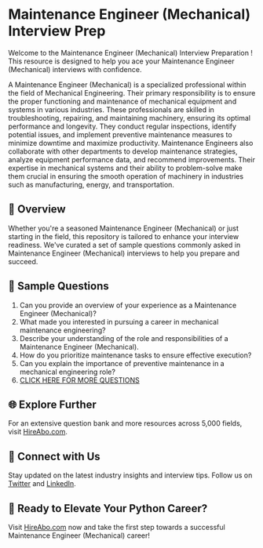 # Maintenance Engineer (Mechanical) Interview Prep

Welcome to the Maintenance Engineer (Mechanical) Interview Preparation ! This resource is designed to help you ace your Maintenance Engineer (Mechanical) interviews with confidence.

A Maintenance Engineer (Mechanical) is a specialized professional within the field of Mechanical Engineering. Their primary responsibility is to ensure the proper functioning and maintenance of mechanical equipment and systems in various industries. These professionals are skilled in troubleshooting, repairing, and maintaining machinery, ensuring its optimal performance and longevity. They conduct regular inspections, identify potential issues, and implement preventive maintenance measures to minimize downtime and maximize productivity. Maintenance Engineers also collaborate with other departments to develop maintenance strategies, analyze equipment performance data, and recommend improvements. Their expertise in mechanical systems and their ability to problem-solve make them crucial in ensuring the smooth operation of machinery in industries such as manufacturing, energy, and transportation.

## 🚀 Overview

Whether you're a seasoned Maintenance Engineer (Mechanical) or just starting in the field, this repository is tailored to enhance your interview readiness. We've curated a set of sample questions commonly asked in Maintenance Engineer (Mechanical) interviews to help you prepare and succeed.

## 📝 Sample Questions

1. Can you provide an overview of your experience as a Maintenance Engineer (Mechanical)?
2. What made you interested in pursuing a career in mechanical maintenance engineering?
3. Describe your understanding of the role and responsibilities of a Maintenance Engineer (Mechanical).
4. How do you prioritize maintenance tasks to ensure effective execution?
5. Can you explain the importance of preventive maintenance in a mechanical engineering role?
6. [CLICK HERE FOR MORE QUESTIONS](https://hireabo.com/job/3_1_19/Maintenance%20Engineer%20Mechanical)

## 🌐 Explore Further

For an extensive question bank and more resources across 5,000 fields, visit [HireAbo.com](https://www.hireabo.com).

## 📱 Connect with Us

Stay updated on the latest industry insights and interview tips. Follow us on [Twitter](https://twitter.com/hireabo) and [LinkedIn](https://www.linkedin.com/in/hire-abo-3609972a8/).

## 🚀 Ready to Elevate Your Python Career?

Visit [HireAbo.com](https://www.hireabo.com) now and take the first step towards a successful Maintenance Engineer (Mechanical) career!